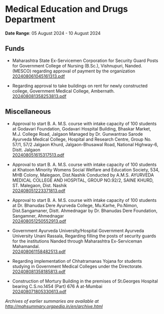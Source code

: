 # Medical Education and Drugs Department

**Date Range**: 05 August 2024 - 10 August 2024


## Funds
- Maharashtra State Ex-Servicemen Corporation for Security Guard Posts for Government College of Nursing (B.Sc.), Vishnupuri, Nanded. (MESCO) regarding approval of payment by the organization\
  [202408061045161313.pdf](https://gr.maharashtra.gov.in/Site/Upload/Government%20Resolutions/English/202408061045161313.pdf)

- Regarding approval to take buildings on rent for newly constructed college, Government Medical College, Ambernath.\
  [202408081358253813.pdf](https://gr.maharashtra.gov.in/Site/Upload/Government%20Resolutions/English/202408081358253813.pdf)

## Miscellaneous
- Approval to start B. A. M.S. course with intake capacity of 100 students at Godavari Foundation, Godavari Hospital Building, Bhaskar Market, M.J. College Road, Jalgaon Managed by Dr. Gunwantrao Sarode Ayurveda Medical College, Hospital and Research Centre, Group No. 57/1, 57/2 Jalgaon Khurd, Jalgaon-Bhusawal Road, National Highway-6, Distt. Jalgaon\
  [202408051615317513.pdf](https://gr.maharashtra.gov.in/Site/Upload/Government%20Resolutions/English/202408051615317513.pdf)

- Approval to start B. A. M.S. course with intake capacity of 100 students at Khatoon Minority Womens Social Welfare and Education Society, 534, MHB Colony, Malegaon, Dist.Nashik Conducted by A.M.S. AYURVEDA MEDICAL COLLEGE AND HOSPITAL, GROUP NO.92/2, SAINE KHURD, ST. Malegaon, Dist. Nashik\
  [202408051223371813.pdf](https://gr.maharashtra.gov.in/Site/Upload/Government%20Resolutions/English/202408051223371813.pdf)

- Approval to start B. A. M.S. course with intake capacity of 100 students at Dr. Bhanudas Dere Ayurveda College, Mu.Karhe, Po.Nimon, Dist.Sangamaner, Distt. Ahmednagar by Dr. Bhanudas Dere Foundation, Sangamner, Ahmednagar\
  [202408051250552913.pdf](https://gr.maharashtra.gov.in/Site/Upload/Government%20Resolutions/English/202408051250552913.pdf)

- Government Ayurveda University/Hospital Government Ayurveda University Unani Rassala, Regarding filling the posts of security guards for the institutions Nanded through Maharashtra Ex-Serviceman Mahamandal.\
  [202408061158482513.pdf](https://gr.maharashtra.gov.in/Site/Upload/Government%20Resolutions/English/202408061158482513.pdf)

- Regarding implementation of Chhatramanas Yojana for students studying in Government Medical Colleges under the Directorate.\
  [202408081358185813.pdf](https://gr.maharashtra.gov.in/Site/Upload/Government%20Resolutions/English/202408081358185813.pdf)

- Construction of Mortury Building in the premises of St.Georges Hospital bearing C.S.no.1454 (Part) 676 A at-Mumbai\
  [202408071805330613.pdf](https://gr.maharashtra.gov.in/Site/Upload/Government%20Resolutions/English/202408071805330613.pdf)


*Archives of earlier summaries are available at http://mahsummary.orgpedia.in/en/archive.html*